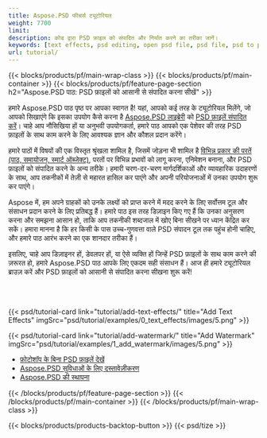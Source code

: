 ```yaml
---
title: Aspose.PSD फीचर्स ट्यूटोरियल
weight: 7700
limit: 
description: कोड द्वारा PSD फ़ाइल को संपादित और निर्यात करने का तरीका जानें।
keywords: [text effects, psd editing, open psd file, psd file, psd to png, psd file format, PSD API, Aspose.PSD library, Aspose.PSD tutorial]
url: tutorial/
---
```


{{< blocks/products/pf/main-wrap-class >}}
{{< blocks/products/pf/main-container >}}
{{< blocks/products/pf/feature-page-section h2="Aspose.PSD पाठ: PSD फ़ाइलों को आसानी से संपादित करना सीखें" >}}

<p>
हमारे Aspose.PSD पाठ पृष्ठ पर आपका स्वागत है! यहां, आपको कई तरह के ट्यूटोरियल मिलेंगे, जो आपको सिखाएंगे कि इसका उपयोग कैसे करना है <a href="https://www.nuget.org/packages/Aspose.PSD">Aspose.PSD लाइब्रेरी</a> को <a href="https://products.aspose.app/psd/editor/">PSD फ़ाइलें संपादित करें</a>। चाहे आप नौसिखिया हों या अनुभवी उपयोगकर्ता, हमारे पाठ आपको एक पेशेवर की तरह PSD फ़ाइलों के साथ काम करने के लिए आवश्यक ज्ञान और कौशल प्रदान करेंगे।</p>
<p>
हमारे पाठों में विषयों की एक विस्तृत श्रृंखला शामिल है, जिसमें जोड़ना भी शामिल है <a href="https://docs.aspose.com/psd/net/layers-and-mask-information-section/">विभिन्न प्रकार की परतें (पाठ, समायोजन, स्मार्ट ऑब्जेक्ट)</a>, परतों पर विभिन्न प्रभावों को लागू करना, एनिमेशन बनाना, और PSD फ़ाइलों को संपादित करने के अन्य तरीके। हमारी चरण-दर-चरण मार्गदर्शिकाओं और व्यावहारिक उदाहरणों के साथ, आप तकनीकों में तेज़ी से महारत हासिल कर पाएंगे और अपनी परियोजनाओं में उनका उपयोग शुरू कर पाएंगे।</p>
<p>
Aspose में, हम अपने ग्राहकों को उनके लक्ष्यों को प्राप्त करने में मदद करने के लिए सर्वोत्तम टूल और संसाधन प्रदान करने के लिए प्रतिबद्ध हैं। हमारे पाठ इस तरह डिज़ाइन किए गए हैं कि उनका अनुसरण करना और समझना आसान हो, ताकि आप तकनीकी शब्दजाल में खोए बिना सीखने पर ध्यान केंद्रित कर सकें। हमारा मानना है कि हर किसी के पास उच्च-गुणवत्ता वाले PSD संपादन टूल तक पहुंच होनी चाहिए, और हमारे पाठ आरंभ करने का एक शानदार तरीका हैं।</p>
<p>
इसलिए, चाहे आप डिज़ाइनर हों, डेवलपर हों, या ऐसे व्यक्ति हों जिन्हें PSD फ़ाइलों के साथ काम करने की ज़रूरत हो, हमारे Aspose.PSD पाठ आपके लिए एकदम सही संसाधन हैं। आज ही हमारे ट्यूटोरियल ब्राउज़ करें और PSD फ़ाइलों को आसानी से संपादित करना सीखना शुरू करें!</p>

<br />
<br />

{{< psd/tutorial-card link="tutorial/add-text-effects/" title="Add Text Effects" imgSrc="psd/tutorial/examples/0_text_effects/images/5.png" >}}

{{< psd/tutorial-card link="tutorial/add-watermark/" title="Add Watermark" imgSrc="psd/tutorial/examples/1_add_watermark/images/5.png" >}}


<div class="code-sample">
    <ul class="link-list">
        <li class="link-item"><a href="https://products.aspose.com/psd/view/">फ़ोटोशॉप के बिना PSD फ़ाइलें देखें</a></li>
        <li class="link-item"><a href="https://docs.aspose.com/psd/net/features/">Aspose.PSD सुविधाओं के लिए दस्तावेज़ीकरण</a></li>
        <li class="link-item"><a href="https://docs.aspose.com/psd/net/installation/">Aspose.PSD की स्थापना</a></li>
    </ul>
</div>


{{< /blocks/products/pf/feature-page-section >}}
{{< /blocks/products/pf/main-container >}}
{{< /blocks/products/pf/main-wrap-class >}}

{{< blocks/products/products-backtop-button >}}
{{< psd/tize >}}
